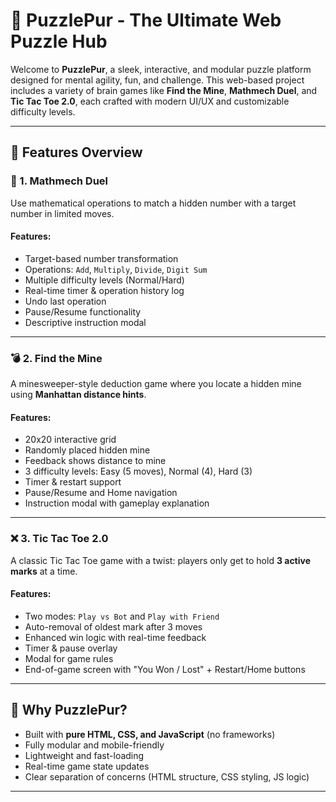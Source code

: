 # 🧩 PuzzlePur - The Ultimate Web Puzzle Hub

Welcome to **PuzzlePur**, a sleek, interactive, and modular puzzle platform designed for mental agility, fun, and challenge. This web-based project includes a variety of brain games like **Find the Mine**, **Mathmech Duel**, and **Tic Tac Toe 2.0**, each crafted with modern UI/UX and customizable difficulty levels.

---

## 🌟 Features Overview

### 🎯 1. Mathmech Duel
Use mathematical operations to match a hidden number with a target number in limited moves.

#### Features:
- Target-based number transformation
- Operations: `Add`, `Multiply`, `Divide`, `Digit Sum`
- Multiple difficulty levels (Normal/Hard)
- Real-time timer & operation history log
- Undo last operation
- Pause/Resume functionality
- Descriptive instruction modal

---

### 💣 2. Find the Mine
A minesweeper-style deduction game where you locate a hidden mine using **Manhattan distance hints**.

#### Features:
- 20x20 interactive grid
- Randomly placed hidden mine
- Feedback shows distance to mine
- 3 difficulty levels: Easy (5 moves), Normal (4), Hard (3)
- Timer & restart support
- Pause/Resume and Home navigation
- Instruction modal with gameplay explanation

---

### ❌ 3. Tic Tac Toe 2.0
A classic Tic Tac Toe game with a twist: players only get to hold **3 active marks** at a time.

#### Features:
- Two modes: `Play vs Bot` and `Play with Friend`
- Auto-removal of oldest mark after 3 moves
- Enhanced win logic with real-time feedback
- Timer & pause overlay
- Modal for game rules
- End-of-game screen with "You Won / Lost" + Restart/Home buttons

---

## 🧠 Why PuzzlePur?

- Built with **pure HTML, CSS, and JavaScript** (no frameworks)
- Fully modular and mobile-friendly
- Lightweight and fast-loading
- Real-time game state updates
- Clear separation of concerns (HTML structure, CSS styling, JS logic)

---

